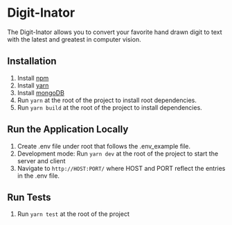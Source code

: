 # Digit-Inator
The Digit-Inator allows you to convert your favorite hand drawn digit to text with the latest and greatest in computer vision.

## Installation
1. Install [npm](https://www.npmjs.com/get-npm)
2. Install [yarn](https://classic.yarnpkg.com/en/docs/install/#windows-stable) 
3. Install [mongoDB](https://www.mongodb.com/try/download/community)
4. Run `yarn` at the root of the project to install root dependencies.
5. Run `yarn build` at the root of the project to install dependencies.

## Run the Application Locally
1. Create .env file under root that follows the .env_example file.
2. Development mode: Run `yarn dev` at the root of the project to start the server and client
3. Navigate to `http://HOST:PORT/` where HOST and PORT reflect the entries in the .env file.

## Run Tests
1. Run `yarn test` at the root of the project
